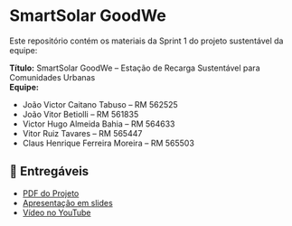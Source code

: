 # SmartSolar GoodWe

Este repositório contém os materiais da Sprint 1 do projeto sustentável da equipe:

**Título:** SmartSolar GoodWe – Estação de Recarga Sustentável para Comunidades Urbanas  
**Equipe:**
- João Victor Caitano Tabuso – RM 562525
- João Vitor Betiolli – RM 561835
- Victor Hugo Almeida Bahia – RM 564633
- Vitor Ruiz Tavares – RM 565447
- Claus Henrique Ferreira Moreira – RM 565503

## 📄 Entregáveis

- [PDF do Projeto](https://github.com/joaovc01/smartsolar-goodwe/blob/aa6f3bf63f407db08c62a9e6cf18520c7900b213/Sprint%20ESR%20SmartSolar%20GoodWe%20(1).pdf)
- [Apresentação em slides](https://github.com/joaovc01/smartsolar-goodwe/blob/aa6f3bf63f407db08c62a9e6cf18520c7900b213/Integrantes%20Jo%C3%A3o%20Victor%20Caitano%20Tabuso%20%E2%80%93%20RM%20562525%20Jo%C3%A3o%20Vitor%20Betiolli%20%E2%80%93%20RM%20561835%20Victor%20Hugo%20Almeida%20Bahia%20%E2%80%93%20RM%20564633%20Vitor%20Ruiz%20Tavares%20%E2%80%93%20RM%20565447%20Claus%20Henrique%20Ferreira%20Moreira%20%E2%80%93%20RM%20565503%20(1).pdf)
- [Vídeo no YouTube](https://youtu.be/-qdzRM3_hNU)
